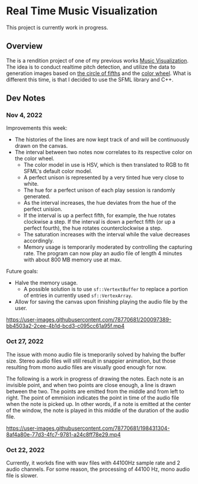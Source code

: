 # Real Time Music Visualization

This project is currently work in progress.

## Overview

The is a rendition project of one of my previous works [Music Visualization](https://github.com/BenWeiTang/Music-Visualization). The idea is to conduct realtime pitch detection, and utilize the data to generation images based on [the circle of fifths](https://en.wikipedia.org/wiki/Circle_of_fifths) and the [color wheel](https://en.wikipedia.org/wiki/Color_wheel). What is different this time, is that I decided to use the SFML library and C++.

## Dev Notes

### Nov 4, 2022

Improvements this week:
- The histories of the lines are now kept track of and will be continuously drawn on the canvas.
- The interval between two notes now correlates to its respective color on the color wheel.
  - The color model in use is HSV, which is then translated to RGB to fit SFML's default color model.
  - A perfect unison is represented by a very tinted hue very close to white.
  - The hue for a perfect unison of each play session is randomly generated.
  - As the interval increases, the hue deviates from the hue of the perfect unision.
  - If the interval is up a perfect fifth, for example, the hue rotates clockwise a step. If the interval is down a perfect fifth (or up a perfect fourth), the hue rotates counterclockwise a step.
  - The saturation increases with the interval while the value decreases accordingly.
  - Memory usage is temporarily moderated by controlling the capturing rate. The program can now play an audio file of length 4 minutes with about 800 MB memory use at max.

Future goals:
- Halve the memory usage.
  - A possible solution is to use `sf::VertextBuffer` to replace a portion of entries in currently used `sf::VertexArray`.
- Allow for saving the canvas upon finishing playing the audio file by the user.

https://user-images.githubusercontent.com/78770681/200097389-bb4503a2-2cee-4b1d-bcd3-c095cc61a95f.mp4

### Oct 27, 2022

The issue with mono audio file is tmeporarily solved by halving the buffer size. Stereo audio files will still result in snappier animation, but those resulting from mono audio files are visually good enough for now.

The following is a work in progress of drawing the notes. Each note is an invisible point, and when two points are close enough, a line is drawn between the two. The points are emitted from the middle and from left to right. The point of emmision indicates the point in time of the audio file when the note is picked up. In other words, if a note is emitted at the center of the window, the note is played in this middle of the duration of the audio file. 

https://user-images.githubusercontent.com/78770681/198431304-8af4a80e-77d3-4fc7-9781-a24c8ff78e29.mp4

### Oct 22, 2022

Currently, it workds fine with wav files with 44100Hz sample rate and 2 audio channels. For some reason, the processing of 44100 Hz, mono audio file is slower.
